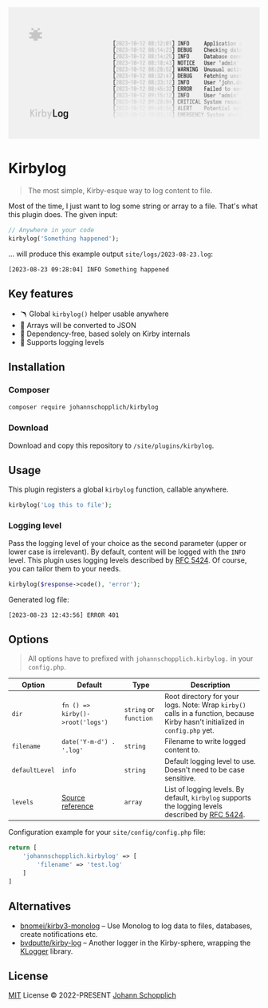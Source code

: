 ![Kirbylog](./.github/kirbylog.png)

# Kirbylog

> The most simple, Kirby-esque way to log content to file.

Most of the time, I just want to log some string or array to a file. That's what this plugin does. The given input:

```php
// Anywhere in your code
kirbylog('Something happened');
```

… will produce this example output `site/logs/2023-08-23.log`:

```log
[2023-08-23 09:28:04] INFO Something happened
```

## Key features

- 🪃 Global `kirbylog()` helper usable anywhere
- 💬 Arrays will be converted to JSON
- 🧩 Dependency-free, based solely on Kirby internals
- 🔢 Supports logging levels

## Installation

### Composer

```bash
composer require johannschopplich/kirbylog
```

### Download

Download and copy this repository to `/site/plugins/kirbylog`.

## Usage

This plugin registers a global `kirbylog` function, callable anywhere.

```php
kirbylog('Log this to file');
```

### Logging level

Pass the logging level of your choice as the second parameter (upper or lower case is irrelevant). By default, content will be logged with the `INFO` level. This plugin uses logging levels described by [RFC 5424](http://tools.ietf.org/html/rfc5424). Of course, you can tailor them to your needs.

```php
kirbylog($response->code(), 'error');
```

Generated log file:

```log
[2023-08-23 12:43:56] ERROR 401
```

## Options

> All options have to prefixed with `johannschopplich.kirbylog.` in your `config.php`.

| Option         | Default                                                                                  | Type                   | Description                                                                                                                             |
| -------------- | ---------------------------------------------------------------------------------------- | ---------------------- | --------------------------------------------------------------------------------------------------------------------------------------- |
| `dir`          | `fn () => kirby()->root('logs')`                                                         | `string` or `function` | Root directory for your logs. Note: Wrap `kirby()` calls in a function, because Kirby hasn't initialized in `config.php` yet.           |
| `filename`     | `date('Y-m-d') . '.log'`                                                                 | `string`               | Filename to write logged content to.                                                                                                    |
| `defaultLevel` | `info`                                                                                   | `string`               | Default logging level to use. Doesn't need to be case sensitive.                                                                        |
| `levels`       | [Source reference](https://github.com/johannschopplich/kirbylog/blob/main/index.php#L15) | `array`                | List of logging levels. By default, `kirbylog` supports the logging levels described by [RFC 5424](http://tools.ietf.org/html/rfc5424). |

Configuration example for your `site/config/config.php` file:

```php
return [
    'johannschopplich.kirbylog' => [
        'filename' => 'test.log'
    ]
]
```

## Alternatives

- [bnomei/kirby3-monolog](https://github.com/bnomei/kirby3-monolog) – Use Monolog to log data to files, databases, create notifications etc.
- [bvdputte/kirby-log](https://github.com/bvdputte/kirby-log) – Another logger in the Kirby-sphere, wrapping the [KLogger](https://github.com/katzgrau/KLogger) library.

## License

[MIT](./LICENSE) License © 2022-PRESENT [Johann Schopplich](https://github.com/johannschopplich)
